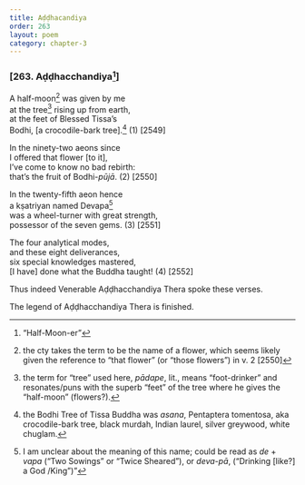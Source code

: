 ```yaml
---
title: Aḍḍhacandiya
order: 263
layout: poem
category: chapter-3
---
```


### \[263. Aḍḍha<span class="diacritics" data-state="on">c</span><span class="no-diacritics" data-state="off">ch</span>andiya[^1]\]

A half-moon[^2] was given by me  
at the tree[^3] rising up from earth,  
at the feet of Blessed Tissa’s  
Bodhi, \[a crocodile-bark tree\].[^4] (1) \[2549\]

In the ninety-two aeons since  
I offered that flower \[to it\],  
I’ve come to know no bad rebirth:  
that’s the fruit of Bodhi-*pūjā*. (2) \[2550\]

In the twenty-fifth aeon hence  
a kṣatriyan named Devapa[^5]  
was a wheel-turner with great strength,  
possessor of the seven gems. (3) \[2551\]

The four analytical modes,  
and these eight deliverances,  
six special knowledges mastered,  
\[I have\] done what the Buddha taught! (4) \[2552\]

Thus indeed Venerable Aḍḍha<span class="diacritics" data-state="on">c</span><span class="no-diacritics" data-state="off">ch</span>andiya Thera spoke these verses.

The legend of Aḍḍha<span class="diacritics" data-state="on">c</span><span class="no-diacritics" data-state="off">ch</span>andiya Thera is finished.

[^1]: “Half-Moon-er”

[^2]: the cty takes the term to be the name of a flower, which seems likely given the reference to “that flower” (or “those flowers”) in v. 2 \[2550\]

[^3]: the term for “tree” used here, *pādape*, lit., means “foot-drinker” and resonates/puns with the superb “feet” of the tree where he gives the “half-moon” (flowers?).

[^4]: the Bodhi Tree of Tissa Buddha was *asana*, Pentaptera tomentosa, aka crocodile-bark tree, black murdah, Indian laurel, silver greywood, white chuglam.

[^5]: I am unclear about the meaning of this name; could be read as *de* + *vapa* (“Two Sowings” or “Twice Sheared”), or *deva-pā*, (“Drinking \[like?\] a God /King”)”
